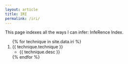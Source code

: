 ```yaml
---
layout: article
title: IRI
permalink: /iri/
---
```


This page indexes all the ways I can infer: InfeRence Index.

<ol>
{% for technique in site.data.iri %}
  <li>
      {{ technique.technique }}
<ul>
      <li> {{ technique.desc }} </li>
</ul>
  </li>
{% endfor %}
</ol>

